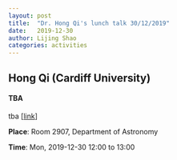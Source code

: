```yaml
---
layout: post
title:  "Dr. Hong Qi's lunch talk 30/12/2019"
date:   2019-12-30
author: Lijing Shao
categories: activities
---
```


## Hong Qi (Cardiff University)

#### TBA

tba
[[link](tba)]

**Place**: Room 2907, Department of Astronomy

**Time**: Mon, 2019-12-30 12:00 to 13:00
